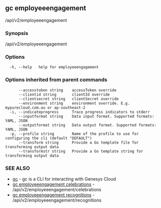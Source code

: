 ## gc employeeengagement

/api/v2/employeeengagement

### Synopsis

/api/v2/employeeengagement

### Options

```
  -h, --help   help for employeeengagement
```

### Options inherited from parent commands

```
      --accesstoken string    accessToken override
      --clientid string       clientId override
      --clientsecret string   clientSecret override
      --environment string    environment override. E.g. mypurecloud.com.au or ap-southeast-2
  -i, --indicateprogress      Trace progress indicators to stderr
      --inputformat string    Data input format. Supported formats: YAML, JSON
      --outputformat string   Data output format. Supported formats: YAML, JSON
  -p, --profile string        Name of the profile to use for configuring the cli (default "DEFAULT")
      --transform string      Provide a Go template file for transforming output data
      --transformstr string   Provide a Go template string for transforming output data
```

### SEE ALSO

* [gc](gc.html)	 - gc is a CLI for interacting with Genesys Cloud
* [gc employeeengagement celebrations](gc_employeeengagement_celebrations.html)	 - /api/v2/employeeengagement/celebrations
* [gc employeeengagement recognitions](gc_employeeengagement_recognitions.html)	 - /api/v2/employeeengagement/recognitions


